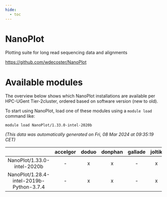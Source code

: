 ```yaml
---
hide:
  - toc
---
```


NanoPlot
========


Plotting suite for long read sequencing data and alignments

https://github.com/wdecoster/NanoPlot
# Available modules


The overview below shows which NanoPlot installations are available per HPC-UGent Tier-2cluster, ordered based on software version (new to old).

To start using NanoPlot, load one of these modules using a `module load` command like:

```shell
module load NanoPlot/1.33.0-intel-2020b
```

*(This data was automatically generated on Fri, 08 Mar 2024 at 09:35:19 CET)*  

| |accelgor|doduo|donphan|gallade|joltik|skitty|
| :---: | :---: | :---: | :---: | :---: | :---: | :---: |
|NanoPlot/1.33.0-intel-2020b|-|x|x|-|x|x|
|NanoPlot/1.28.4-intel-2019b-Python-3.7.4|-|x|x|-|x|x|
